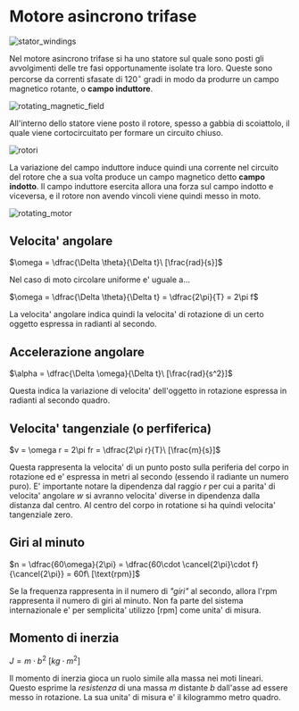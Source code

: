 # Motore asincrono trifase  

![stator_windings](https://github.com/user-attachments/assets/7360fb5c-5f69-4c85-b91a-a03692e7ce8e)

Nel motore asincrono trifase si ha uno statore sul quale sono posti gli avvolgimenti delle tre fasi opportunamente isolate tra loro. Queste sono percorse da correnti sfasate di $120^\circ$ gradi in modo da produrre un campo magnetico rotante, o **campo induttore**.  

![rotating_magnetic_field](https://github.com/user-attachments/assets/797212e4-2ffa-410e-8ec8-dd200261b95a)  

All'interno dello statore viene posto il rotore, spesso a gabbia di scoiattolo, il quale viene cortocircuitato per formare un circuito chiuso.  

![rotori](https://github.com/user-attachments/assets/bc0b30a3-a5db-4bed-9e86-8b95fbc2606d)  

La variazione del campo induttore induce quindi una corrente nel circuito del rotore che a sua volta produce un campo magnetico detto **campo indotto**. Il campo induttore esercita allora una forza sul campo indotto e viceversa, e il rotore non avendo vincoli viene quindi messo in moto.  

![rotating_motor](https://github.com/user-attachments/assets/7a84df5b-8007-4d8c-8a2e-660a556ea1d7)  

## Velocita' angolare  

$\omega = \dfrac{\Delta \theta}{\Delta t}\ [\frac{rad}{s}]$  

Nel caso di moto circolare uniforme e' uguale a...  

$\omega = \dfrac{\Delta \theta}{\Delta t} = \dfrac{2\pi}{T} = 2\pi f$  

La velocita' angolare indica quindi la velocita' di rotazione di un certo oggetto espressa in radianti al secondo.  

## Accelerazione angolare  

$\alpha = \dfrac{\Delta \omega}{\Delta t}\ [\frac{rad}{s^2}]$  

Questa indica la variazione di velocita' dell'oggetto in rotazione espressa in radianti al secondo quadro.  

## Velocita' tangenziale (o perfiferica)  

$v = \omega r = 2\pi fr = \dfrac{2\pi r}{T}\ [\frac{m}{s}]$  

Questa rappresenta la velocita' di un punto posto sulla periferia del corpo in rotazione ed e' espressa in metri al secondo (essendo il radiante un numero puro). E' importante notare la dipendenza dal raggio $r$ per cui a parita' di velocita' angolare $w$ si avranno velocita' diverse in dipendenza dalla distanza dal centro. Al centro del corpo in rotatione si ha quindi velocita' tangenziale zero.  

## Giri al minuto  

$n = \dfrac{60\omega}{2\pi} = \dfrac{60\cdot \cancel{2\pi}\cdot f}{\cancel{2\pi}} = 60f\ [\text{rpm}]$  

Se la frequenza rappresenta in il numero di *"giri"* al secondo, allora l'rpm rappresenta il numero di giri al minuto. Non fa parte del sistema internazionale e' per semplicita' utilizzo $[\text{rpm}]$ come unita' di misura.  

## Momento di inerzia  

$J =  m \cdot b^2\ [kg \cdot m^2]$  

Il momento di inerzia gioca un ruolo simile alla massa nei moti lineari. Questo esprime la *resistenza* di una massa $m$ distante $b$ dall'asse ad essere messo in rotazione. La sua unita' di misura e' il kilogrammo metro quadro.  
